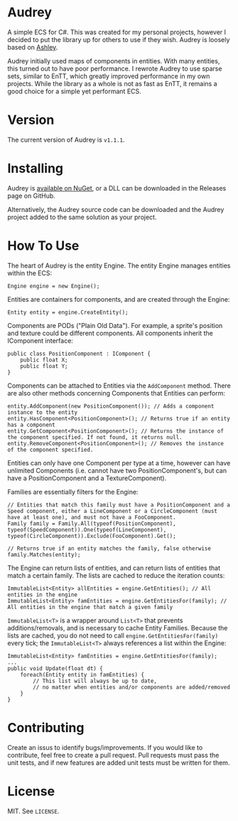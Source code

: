 # Audrey

A simple ECS for C#. This was created for my personal projects, however I decided to put the library up for others to use if they wish. Audrey is loosely based on [Ashley](https://github.com/libgdx/ashley).

Audrey initially used maps of components in entities. With many entities, this turned out to have poor performance. I rewrote Audrey to use sparse sets, similar to EnTT, which greatly improved performance in my own projects. While the library as a whole is not as fast as EnTT, it remains a good choice for a simple yet performant ECS.

# Version

The current version of Audrey is `v1.1.1`.

# Installing

Audrey is [available on NuGet](https://www.nuget.org/packages/Audrey), or a DLL can be downloaded in the Releases page on GitHub.

Alternatively, the Audrey source code can be downloaded and the Audrey project added to the same solution as your project.

# How To Use

The heart of Audrey is the entity Engine. The entity Engine manages entities within the ECS:

    Engine engine = new Engine();

Entities are containers for components, and are created through the Engine:

    Entity entity = engine.CreateEntity();
    
Components are PODs ("Plain Old Data"). For example, a sprite's position and texture could be different components. All components inherit the IComponent interface:

    public class PositionComponent : IComponent {
        public float X;
        public float Y;
    }
    
Components can be attached to Entities via the ```AddComponent``` method. There are also other methods concerning Components that Entities can perform:

    entity.AddComponent(new PositionComponent()); // Adds a component instance to the entity
    entity.HasComponent<PositionComponent>(); // Returns true if an entity has a component
    entity.GetComponent<PositionComponent>(); // Returns the instance of the component specified. If not found, it returns null.
    entity.RemoveComponent<PositionComponent>(); // Removes the instance of the component specified.
    
Entities can only have one Component per type at a time, however can have unlimited Components (i.e. cannot have two PositionComponent's, but can have a PositionComponent and a TextureComponent).

Families are essentially filters for the Engine:

    // Entities that match this family must have a PositionComponent and a Speed component, either a LineComponent or a CircleComponent (must have at least one), and must not have a FooComponent.
    Family family = Family.All(typeof(PositionComponent), typeof(SpeedComponent)).One(typeof(LineComponent), typeof(CircleComponent)).Exclude(FooComponent).Get();
    
    // Returns true if an entity matches the family, false otherwise
    family.Matches(entity);
    
The Engine can return lists of entities, and can return lists of entities that match a certain family. The lists are cached to reduce the iteration counts:

    ImmutableList<Entity> allEntities = engine.GetEntities(); // All entities in the engine
    ImmutableList<Entity> famEntities = engine.GetEntitiesFor(family); // All entities in the engine that match a given family
    
```ImmutableList<T>``` is a wrapper around ```List<T>``` that prevents additions/removals, and is necessary to cache Entity Families. Because the lists are cached, you do not need to call ```engine.GetEntitiesFor(family)``` every tick; the ```ImmutableList<T>``` always references a list within the Engine:

    ImmutableList<Entity> famEntities = engine.GetEntitiesFor(family);
    ...
    public void Update(float dt) {
        foreach(Entity entity in famEntities) {
            // This list will always be up to date,
            // no matter when entities and/or components are added/removed
        }
    }

# Contributing

Create an issus to identify bugs/improvements. If you would like to contribute, feel free to create a pull request. Pull requests must pass the unit tests, and if new features are added unit tests must be written for them.

# License

MIT. See `LICENSE`.
